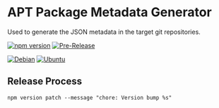 # APT Package Metadata Generator

Used to generate the JSON metadata in the target git repositories.

[![npm version](https://img.shields.io/npm/v/@apt-repositories%2Fgenerator)](https://www.npmjs.com/package/@apt-repositories%2Fgenerator) [![Pre-Release](https://github.com/apt-repositories/generator/actions/workflows/pre-release.yml/badge.svg)](https://github.com/apt-repositories/generator/actions/workflows/pre-release.yml)

[![Debian](https://github.com/apt-repositories/generator/actions/workflows/debian.yml/badge.svg)](https://github.com/apt-repositories/generator/actions/workflows/debian.yml) [![Ubuntu](https://github.com/apt-repositories/generator/actions/workflows/ubuntu.yml/badge.svg)](https://github.com/apt-repositories/generator/actions/workflows/ubuntu.yml)

## Release Process

```shell
npm version patch --message "chore: Version bump %s"
```
